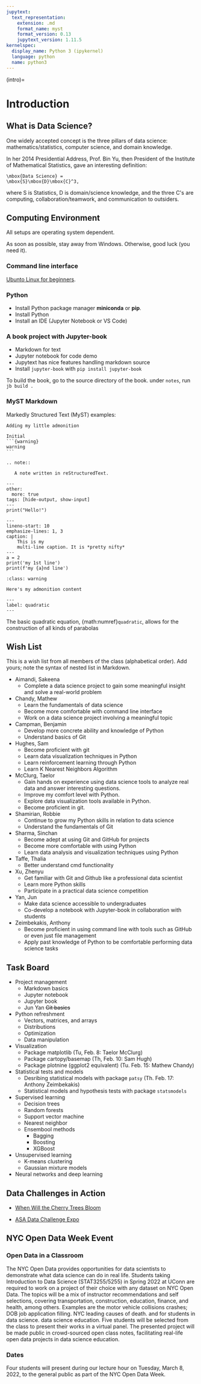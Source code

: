 ```yaml
---
jupytext:
  text_representation:
    extension: .md
    format_name: myst
    format_version: 0.13
    jupytext_version: 1.11.5
kernelspec:
  display_name: Python 3 (ipykernel)
  language: python
  name: python3
---
```


(intro)=

# Introduction

## What is Data Science?

One widely accepted concept is the three pillars of data science:
mathematics/statistics, computer science, and domain knowledge.

In her 2014 Presidential Address, Prof. Bin Yu, then President of the
Institute of Mathematical Statistics, gave an interesting definition:
```{math}
\mbox{Data Science} =
\mbox{S}\mbox{D}\mbox{C}^3,
```
where S is Statistics, D is domain/science knowledge, and
the three C's are computing, collaboration/teamwork, and communication
to outsiders.


## Computing Environment

All setups are operating system dependent.

As soon as possible, stay away from Windows. Otherwise, good luck (you
need it).

### Command line interface

[Ubunto Linux for beginners](https://ubuntu.com/tutorials/command-line-for-beginners).

### Python

- Install Python package manager __miniconda__ or __pip__.
- Install Python
- Install an IDE (Jupyter Notebook or VS Code)

### A book project with Jupyter-book

- Markdown for text
- Jupyter notebook for code demo
- Jupytext has nice features handling markdown source
- Install `jupyter-book` with  `pip install jupyter-book`

To build the book, go to the source directory of the book. under
`notes`,  run `jb build .`

### MyST Markdown

Markedly Structured Text (MyST) examples:

```{admonition} Add my admonition
Adding my little admonition
```

````{note}
Initial
```{warning}
warning
```
````

```{eval-rst}
.. note::

   A note written in reStructuredText.
```

```{code-cell}
---
other:
  more: true
tags: [hide-output, show-input]
---
print("Hello!")
```

```{code-block}
---
lineno-start: 10
emphasize-lines: 1, 3
caption: |
    This is my
    multi-line caption. It is *pretty nifty*
---
a = 2
print('my 1st line')
print(f'my {a}nd line')
```

```{admonition} Here's my title
:class: warning

Here's my admonition content
```


```{math} ax^{2} + bx + c
---
label: quadratic
---
```

The basic quadratic equation, {math:numref}`quadratic`, allows for the
construction of all kinds of parabolas


## Wish List

This is a wish list from all members of the class (alphabetical
order). Add yours; note the syntax of nested list in Markdown.
+ Aimandi, Sakeena
    - Complete a data science project to gain some meaningful insight and solve a real-world problem
+ Chandy, Mathew
    - Learn the fundamentals of data science
    - Become more comfortable with command line interface
    - Work on a data science project involving a meaningful topic
+ Campman, Benjamin
    - Develop more concrete ability and knowledge of Python
    - Understand basics of Git
+ Hughes, Sam
    - Become proficient with git
    - Learn data visualization techniques in Python
    - Learn reinforcement learning through Python
    - Learn K Nearest Neighbors Algorithm
+ McClurg, Taelor
    - Gain hands on experience using data science tools to analyze real data and answer interesting questions.
    - Improve my comfort level with Python.
    - Explore data visualization tools available in Python.
    - Become proficient in git.
+ Shamirian, Robbie
    - Continue to grow my Python skills in relation to data science
    - Understand the fundamentals of Git
+ Sharma, Sinchan
    - Become adept at using Git and GitHub for projects
    - Become more comfortable with using Python
    - Learn data analysis and visualization techniques using Python
+ Taffe, Thalia
    - Better understand cmd functionality
+ Xu, Zhenyu
    - Get familiar with Git and Github like a professional data scientist
    - Learn more Python skills
    - Participate in a practical data science competition
+ Yan, Jun
    - Make data science accessible to undergraduates
    - Co-develop a notebook with Jupyter-book in collaboration with students
+ Zeimbekakis, Anthony
    - Become proficient in using command line with tools such as GitHub or even just file management
    - Apply past knowledge of Python to be comfortable performing data science tasks

## Task Board

+ Project management
    - Markdown basics
    - Jupyter notebook
    - Jupyter book
    - Jun Yan ~~Git basics~~
+ Python refreshment
    - Vectors, matrices, and arrays
    - Distributions
    - Optimization
    - Data manipulation
+ Visualization
    - Package matplotlib (Tu, Feb. 8: Taelor McClurg)
    - Package cartopy/basemap (Th, Feb. 10: Sam Hugh)
    - Package plotnine (ggplot2 equivalent) (Tu. Feb. 15: Mathew Chandy)
+ Statistical tests and models
    - Desribing statistical models with package `patsy`  (Th. Feb. 17:
      Anthony Zeimbekakis) 
    - Statistical models and hypothesis tests with package
      `statsmodels`
+ Supervised learning
    - Decision trees
    - Random forests
    - Support vector machine
    - Nearest neighbor
    - Ensembool methods
        + Bagging
        + Boosting
        + XGBoost
+ Unsupervised learning
    - K-means clustering
    - Gaussian mixture models
+ Neural networks and deep learning

## Data Challenges in Action

+ [When Will the Cherry Trees
  Bloom](https://competition.statistics.gmu.edu/)

+ [ASA Data Challenge
  Expo](https://community.amstat.org/dataexpo/home)

## NYC Open Data Week Event

### Open Data in a Classroom
The NYC Open Data provides opportunities for data scientists to
demonstrate what data science can do in real life. Students taking
Introduction to Data Science (STAT3255/5255) in Spring 2022 at UConn
are required to work on a project of their choice with any dataset on
NYC Open Data. The topics will be a mix of instructor recommendations
and self selections, covering transportation, construction, education,
finance, and health, among others. Examples are the motor vehicle
collisions crashes; DOB job application filling. NYC leading causes of
death. and for students in data science. data science education. Five
students will be selected from the class to present their works in a
virtual panel. The presented project will be made public in
crowd-sourced open class notes, facilitating real-life open data
projects in data science education.

### Dates
Four students will present during our lecture hour on
Tuesday, March 8, 2022, to the general public as part of the NYC Open
Data Week.
